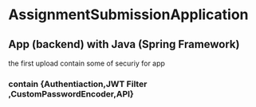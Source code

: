 # AssignmentSubmissionApplication
## App (backend) with Java (Spring Framework)
the first upload contain some of securiy for app
### contain {Authentiaction,JWT Filter ,CustomPasswordEncoder,API}
